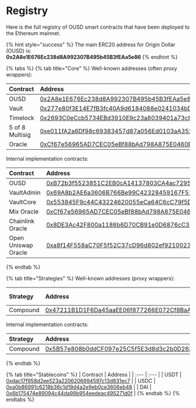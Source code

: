 # Registry

Here is the full registry of OUSD smart contracts that have been deployed to the Ethereum mainnet.

{% hint style="success" %}
The main ERC20 address for Origin Dollar \(OUSD\) is:   
**0x2A8e1E676Ec238d8A992307B495b45B3fEAa5e86**
{% endhint %}

{% tabs %}
{% tab title="Core" %}
Well-known addresses \(often proxy wrappers\):

| Contract | Address | ENS |
| :--- | :--- | :--- |
| OUSD | [0x2A8e1E676Ec238d8A992307B495b45B3fEAa5e86](https://etherscan.io/address/0x2A8e1E676Ec238d8A992307B495b45B3fEAa5e86) | [ousd.eth](https://etherscan.io/address/ousd.eth) |
| Vault | [0x277e80f3E14E7fB3fc40A9d6184088e0241034bD](https://etherscan.io/address/0x277e80f3E14E7fB3fc40A9d6184088e0241034bD) | [originvault.eth](https://etherscan.io/address/originvault.eth) |
| Timelock | [0x2693C0eCcb5734EBd3910E9c23a8039401a73c87](https://etherscan.io/address/0x2693C0eCcb5734EBd3910E9c23a8039401a73c87) | [origintimelock.eth](https://etherscan.io/address/origintimelock.eth) |
| 5 of 8 Multisig | [0xe011fA2a6Df98c69383457d87a056Ed0103aA352](https://etherscan.io/address/0xe011fA2a6Df98c69383457d87a056Ed0103aA352) | [originprotocol.eth](https://etherscan.io/address/originprotocol.eth) |
| Oracle | [0xCf67e56965AD7CEC05eBf88bAd798A875E0460EB](https://etherscan.io/address/0xCf67e56965AD7CEC05eBf88bAd798A875E0460EB) | [originoracle.eth](https://etherscan.io/address/originoracle.eth) |

Internal implementation contracts:

| Contract | Address |
| :--- | :--- |
| OUSD | [0xB72b3f5523851C2EB0cA14137803CA4ac7295f3F](https://etherscan.io/address/0xB72b3f5523851C2EB0cA14137803CA4ac7295f3F) |
| VaultAdmin | [0x69A8b2AE6a3606B766Be99C42328459167F51B25](https://etherscan.io/address/0x69A8b2AE6a3606B766Be99C42328459167F51B25) |
| VaultCore | [0x553845F9c44C43224620055eCa64C6cC79f5DdFD](https://etherscan.io/address/0x553845F9c44C43224620055eCa64C6cC79f5DdFD) |
| Mix Oracle | [0xCf67e56965AD7CEC05eBf88bAd798A875E0460EB](https://etherscan.io/address/0xCf67e56965AD7CEC05eBf88bAd798A875E0460EB) |
| Chainlink Oracle | [0x8DE3Ac42F800a1186b6D70CB91e0D6876cC36759](https://etherscan.io/address/0x8DE3Ac42F800a1186b6D70CB91e0D6876cC36759) |
| Open Uniswap Oracle  | [0xa8f14F558aC70F5f52C37cD96d802ef9210023C5](https://etherscan.io/address/0xa8f14F558aC70F5f52C37cD96d802ef9210023C5) |
{% endtab %}

{% tab title="Strategies" %}
Well-known addresses \(proxy wrappers\):

| Strategy | Address | Current Allocation |
| :--- | :--- | :--- |
| Compound | [0x47211B1D1F6Da45aaEE06f877266E072Cf8BaA74](https://etherscan.io/address/0x47211B1D1F6Da45aaEE06f877266E072Cf8BaA74) | 100% |

Internal implementation contracts:

| Strategy | Address |
| :--- | :--- |
| Compound | [0x5B57e808b0ddCF097e25C5f5E3d8d3c2b0D26319](https://etherscan.io/address/0x5B57e808b0ddCF097e25C5f5E3d8d3c2b0D26319) |
{% endtab %}

{% tab title="Stablecoins" %}
| Contract | Address |
| :--- | :--- |
| USDT | [0xdac17f958d2ee523a2206206994597c13d831ec7](https://etherscan.io/token/0xdac17f958d2ee523a2206206994597c13d831ec7) |
| USDC | [0xa0b86991c6218b36c1d19d4a2e9eb0ce3606eb48](https://etherscan.io/token/0xa0b86991c6218b36c1d19d4a2e9eb0ce3606eb48) |
| DAI | [0x6b175474e89094c44da98b954eedeac495271d0f](https://etherscan.io/token/0x6b175474e89094c44da98b954eedeac495271d0f) |
{% endtab %}
{% endtabs %}





 

